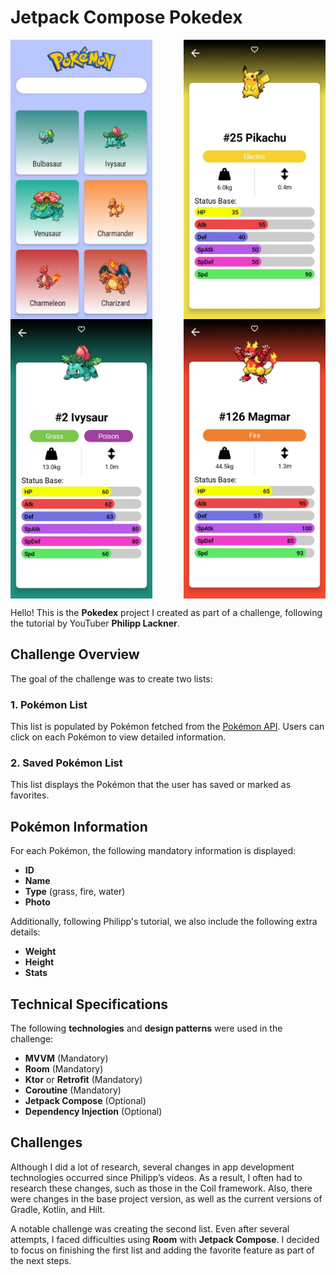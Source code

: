 # Jetpack Compose Pokedex

<div style="display: flex; justify-content: space-between;">
  <img src="https://github.com/diandrade/Pokedex-Challenge/blob/cb67ea904f42e682957728ea821722d6d30ce1b1/img/WhatsApp%20Image%202022-08-22%20at%2007.45.05.jpeg" alt="Pokémon 1" width="45%" />
  <img src="https://github.com/diandrade/Pokedex-Challenge/blob/784d3a24e31c9cf02ec833fdd67f7cb1f77ecc97/img/WhatsApp%20Image%202022-08-22%20at%2007.45.05%20(2).jpeg" alt="Pokémon 2" width="45%" />
</div>
<div style="display: flex; justify-content: space-between;">
  <img src="https://github.com/diandrade/Pokedex-Challenge/blob/885ad43aa317ab55679afd46ac0d501964b99fee/img/WhatsApp%20Image%202022-08-22%20at%2007.45.05%20(1).jpeg" alt="Pokémon 3" width="45%" />
  <img src="https://github.com/diandrade/Pokedex-Challenge/blob/cb67ea904f42e682957728ea821722d6d30ce1b1/img/WhatsApp%20Image%202022-08-22%20at%2007.45.06.jpeg" alt="Pokémon 4" width="45%" />
</div>


Hello! This is the **Pokedex** project I created as part of a challenge, following the tutorial by YouTuber **Philipp Lackner**.

## Challenge Overview
The goal of the challenge was to create two lists:

### 1. Pokémon List
This list is populated by Pokémon fetched from the [Pokémon API](insert-link). Users can click on each Pokémon to view detailed information.

### 2. Saved Pokémon List
This list displays the Pokémon that the user has saved or marked as favorites.

## Pokémon Information
For each Pokémon, the following mandatory information is displayed:

- **ID**
- **Name**
- **Type** (grass, fire, water)
- **Photo**

Additionally, following Philipp's tutorial, we also include the following extra details:

- **Weight**
- **Height**
- **Stats**

## Technical Specifications
The following **technologies** and **design patterns** were used in the challenge:

- **MVVM** (Mandatory)
- **Room** (Mandatory)
- **Ktor** or **Retrofit** (Mandatory)
- **Coroutine** (Mandatory)
- **Jetpack Compose** (Optional)
- **Dependency Injection** (Optional)

## Challenges
Although I did a lot of research, several changes in app development technologies occurred since Philipp’s videos. As a result, I often had to research these changes, such as those in the Coil framework. Also, there were changes in the base project version, as well as the current versions of Gradle, Kotlin, and Hilt.

A notable challenge was creating the second list. Even after several attempts, I faced difficulties using **Room** with **Jetpack Compose**. I decided to focus on finishing the first list and adding the favorite feature as part of the next steps.
